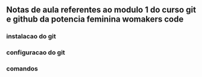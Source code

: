 ## Notas de aula referentes ao modulo 1 do curso git e github da potencia feminina womakers code


### instalacao do git

### configuracao do git


### comandos
